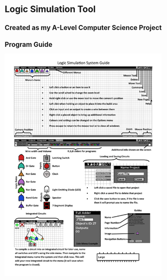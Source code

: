 # Logic Simulation Tool
## Created as my A-Level Computer Science Project



## Program Guide
![Guide](guide.png)
